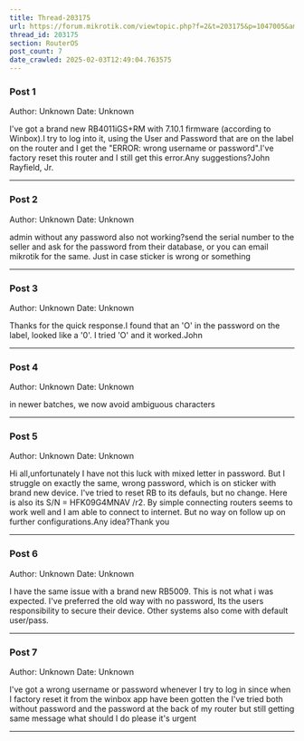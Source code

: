 ```yaml
---
title: Thread-203175
url: https://forum.mikrotik.com/viewtopic.php?f=2&t=203175&p=1047005&amp;sid=3b77a3334c914448dbbc02bfdff4c3aa#p1047005
thread_id: 203175
section: RouterOS
post_count: 7
date_crawled: 2025-02-03T12:49:04.763575
---
```


### Post 1
Author: Unknown
Date: Unknown

I've got a brand new RB4011iGS+RM with 7.10.1 firmware (according to Winbox).I try to log into it, using the User and Password that are on the label on the router and I get the "ERROR: wrong username or password".I've factory reset this router and I still get this error.Any suggestions?John Rayfield, Jr.

---
### Post 2
Author: Unknown
Date: Unknown

admin without any password also not working?send the serial number to the seller and ask for the password from their database, or you can email mikrotik for the same. Just in case sticker is wrong or something

---
### Post 3
Author: Unknown
Date: Unknown

Thanks for the quick response.I found that an 'O' in the password on the label, looked like a '0'.  I tried 'O' and it worked.John

---
### Post 4
Author: Unknown
Date: Unknown

in newer batches, we now avoid ambiguous characters

---
### Post 5
Author: Unknown
Date: Unknown

Hi all,unfortunately I have not this luck with mixed letter in password. But I struggle on exactly the same, wrong password, which is on sticker with brand new device. I've tried to reset RB to its defauls, but no change. Here is also its S/N = HFK09G4MNAV /r2. By simple connecting routers seems to work well and I am able to connect to internet. But no way on follow up on further configurations.Any idea?Thank you

---
### Post 6
Author: Unknown
Date: Unknown

I have the same issue with a brand new RB5009. This is not what i was expected. I've preferred the old way with no password, Its the users responsibility to secure their device. Other systems also come with default user/pass.

---
### Post 7
Author: Unknown
Date: Unknown

I've got a wrong username or password whenever I try to log in since when I factory reset it from the winbox app have been gotten the I've tried both without password and the password at the back of my router but still getting same message what should I do please it's urgent

---
